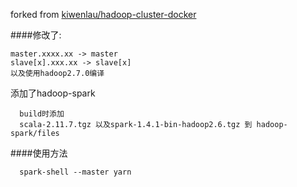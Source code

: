 forked from [kiwenlau/hadoop-cluster-docker](https://github.com/kiwenlau/hadoop-cluster-docker)

####修改了:
```
master.xxxx.xx -> master
slave[x].xxx.xx -> slave[x]
以及使用hadoop2.7.0编译
```

添加了hadoop-spark

```
  build时添加
  scala-2.11.7.tgz 以及spark-1.4.1-bin-hadoop2.6.tgz 到 hadoop-spark/files
```

####使用方法
```
  spark-shell --master yarn
```

